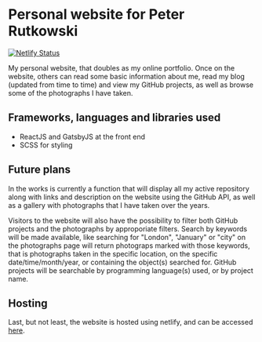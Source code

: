 # Personal website for Peter Rutkowski
[![Netlify Status](https://api.netlify.com/api/v1/badges/a9571ff7-1655-49c0-accf-16fde0d8d8d2/deploy-status)](https://app.netlify.com/sites/p-rut/deploys)

My personal website, that doubles as my online portfolio.
Once on the website, others can read some basic information about me, read my blog (updated from time to time) and view my GitHub projects, as well as browse some of the photographs I have taken.

## Frameworks, languages and libraries used
* ReactJS and GatsbyJS at the front end
* SCSS for styling

## Future plans
In the works is currently a function that will display all my active repository along with links and description on the website using the GitHub API, as well as a gallery with photographs that I have taken over the years.

Visitors to the website will also have the possibility to filter both GitHub projects and the photographs by approporiate filters. Search by keywords will be made available, like searching for "London", "January" or "city" on the photographs page will return photograps marked with those keywords, that is photographs taken in the specific location, on the specific date/time/month/year, or containing the object(s) searched for. GitHub projects will be searchable by programming language(s) used, or by project name.

## Hosting
Last, but not least, the website is hosted using netlify, and can be accessed [here](https://piotr-rutkowski.com).
